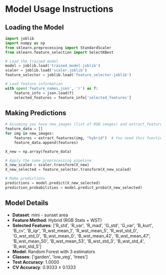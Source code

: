 # Model Usage Instructions

## Loading the Model
```python
import joblib
import numpy as np
from sklearn.preprocessing import StandardScaler
from sklearn.feature_selection import SelectKBest

# Load the trained model
model = joblib.load('trained_model.joblib')
scaler = joblib.load('scaler.joblib')
feature_selector = joblib.load('feature_selector.joblib')

# Load feature information
with open('feature_names.json', 'r') as f:
    feature_info = json.load(f)
    selected_features = feature_info['selected_features']
```

## Making Predictions
```python
# Assuming you have new_images (list of RGB images) and extract_features function
feature_data = []
for img in new_images:
    features = extract_features(img, "hybrid")  # You need this function
    feature_data.append(features)

X_new = np.array(feature_data)

# Apply the same preprocessing pipeline
X_new_scaled = scaler.transform(X_new)
X_new_selected = feature_selector.transform(X_new_scaled)

# Make predictions
predictions = model.predict(X_new_selected)
prediction_probabilities = model.predict_proba(X_new_selected)
```

## Model Details
- **Dataset**: mini - sunset area
- **Feature Method**: Hybrid (RGB Stats + WST)
- **Selected Features**: ['R_std', 'R_var', 'R_mad', 'G_std', 'G_var', 'B_kurt', 'B_cv', 'B_iqr', 'R_wst_mean_1', 'R_wst_mean_5', 'R_wst_std_0', 'G_wst_std_0', 'B_wst_mean_0', 'B_wst_mean_42', 'B_wst_mean_47', 'B_wst_mean_50', 'B_wst_mean_53', 'B_wst_std_3', 'B_wst_std_4', 'B_wst_std_5']
- **Model**: Random Forest with 3 estimators
- **Classes**: ['garden', 'low_veg', 'trees']
- **Test Accuracy**: 1.0000
- **CV Accuracy**: 0.9333 ± 0.1333
